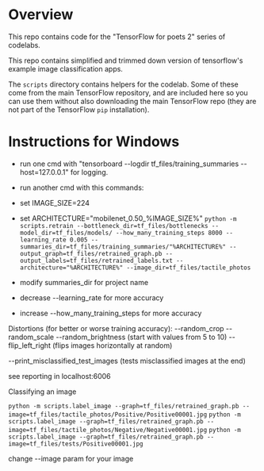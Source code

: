 # Overview

This repo contains code for the "TensorFlow for poets 2" series of codelabs.


This repo contains simplified and trimmed down version of tensorflow's example image classification apps.

The `scripts` directory contains helpers for the codelab. Some of these come from the main TensorFlow repository, and are included here so you can use them without also downloading the main TensorFlow repo (they are not part of the TensorFlow `pip` installation).

# Instructions for Windows
    
- run one cmd with
"tensorboard --logdir tf_files/training_summaries --host=127.0.0.1"
 for logging.

- run another cmd with this commands:

- set IMAGE_SIZE=224
- set ARCHITECTURE="mobilenet_0.50_%IMAGE_SIZE%"
`
python -m scripts.retrain --bottleneck_dir=tf_files/bottlenecks --model_dir=tf_files/models/ --how_many_training_steps 8000 --learning_rate 0.005 --summaries_dir=tf_files/training_summaries/"%ARCHITECTURE%" --output_graph=tf_files/retrained_graph.pb --output_labels=tf_files/retrained_labels.txt --architecture="%ARCHITECTURE%" --image_dir=tf_files/tactile_photos
`

- modify summaries_dir for project name
- decrease --learning_rate for more accuracy
- increase --how_many_training_steps for more accuracy

Distortions (for better or worse training accuracy): 
--random_crop
--random_scale
--random_brightness
(start with values from 5 to 10)
--flip_left_right (flips images horizontally at random)

--print_misclassified_test_images
(tests misclassified images at the end)

see reporting in localhost:6006

Classifying an image

`python -m scripts.label_image --graph=tf_files/retrained_graph.pb --image=tf_files/tactile_photos/Positive/Positive00001.jpg`
`python -m scripts.label_image --graph=tf_files/retrained_graph.pb --image=tf_files/tactile_photos/Negative/Negative00001.jpg`
`python -m scripts.label_image --graph=tf_files/retrained_graph.pb --image=tf_files/tests/Positive00001.jpg`

change --image param for your image
	



